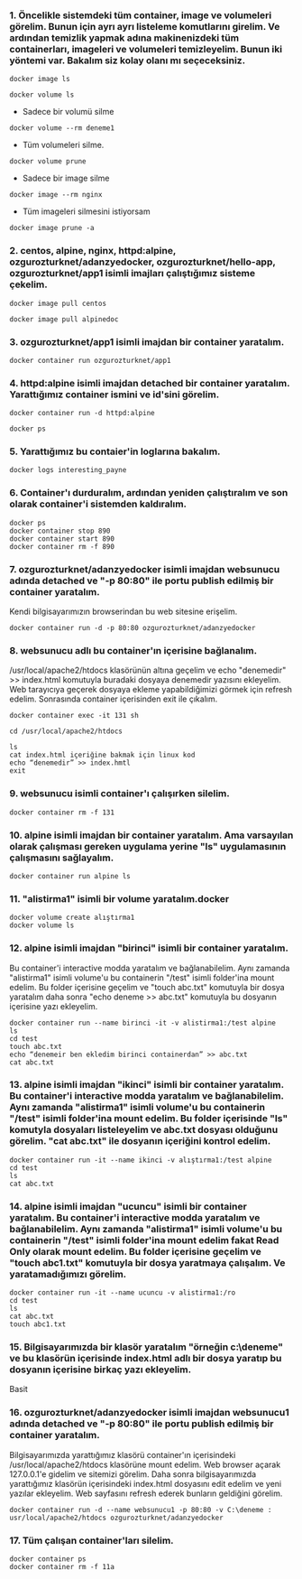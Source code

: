 ### 1. Öncelikle sistemdeki tüm container, image ve volumeleri görelim. Bunun için ayrı ayrı listeleme komutlarını girelim. Ve ardından temizlik yapmak adına makinenizdeki tüm containerları, imageleri ve volumeleri temizleyelim. Bunun iki yöntemi var. Bakalım siz kolay olanı mı seçeceksiniz.

```
docker image ls
```
```
docker volume ls
```

* Sadece bir volumü silme
```
docker volume --rm deneme1 
```

* Tüm volumeleri silme.
```
docker volume prune
```

* Sadece bir image silme
```
docker image --rm nginx
```

* Tüm imageleri silmesini istiyorsam
```
docker image prune -a
```

### 2. centos, alpine, nginx, httpd:alpine, ozgurozturknet/adanzyedocker, ozgurozturknet/hello-app, ozgurozturknet/app1 isimli imajları çalıştığımız sisteme çekelim.

```
docker image pull centos 
```

```
docker image pull alpinedoc
```

### 3. ozgurozturknet/app1 isimli imajdan bir container yaratalım.

```
docker container run ozgurozturknet/app1
```

### 4. httpd:alpine isimli imajdan detached bir container yaratalım. Yarattığımız container ismini ve id'sini görelim.

```
docker container run -d httpd:alpine
```
```
docker ps
```

### 5. Yarattığımız bu contaier'in loglarına bakalım.

```
docker logs interesting_payne
```
### 6. Container'ı durduralım, ardından yeniden çalıştıralım ve son olarak container'i sistemden kaldıralım.

```
docker ps
docker container stop 890
docker container start 890
docker container rm -f 890
```

### 7. ozgurozturknet/adanzyedocker isimli imajdan websunucu adında detached ve "-p 80:80" ile portu publish edilmiş bir container yaratalım. 
Kendi bilgisayarımızın browserindan bu web sitesine erişelim.

```
docker container run -d -p 80:80 ozgurozturknet/adanzyedocker
```

### 8. websunucu adlı bu container'ın içerisine bağlanalım. 
/usr/local/apache2/htdocs klasörünün altına geçelim ve echo "denemedir" >> index.html komutuyla buradaki dosyaya denemedir yazısını ekleyelim. 
Web tarayıcıya geçerek dosyaya ekleme yapabildiğimizi görmek için refresh edelim. Sonrasında container içerisinden exit ile çıkalım.
```
docker container exec -it 131 sh
```
```
cd /usr/local/apache2/htdocs
```
```
ls
cat index.html içeriğine bakmak için linux kod
echo “denemedir” >> index.hmtl
exit
```

### 9. websunucu isimli container'ı çalışırken silelim.
```
docker container rm -f 131
```

### 10. alpine isimli imajdan bir container yaratalım. Ama varsayılan olarak çalışması gereken uygulama yerine "ls" uygulamasının çalışmasını sağlayalım.

```
docker container run alpine ls
```

### 11. "alistirma1" isimli bir volume yaratalım.docker

```
docker volume create alıştırma1
docker volume ls
```

### 12. alpine isimli imajdan "birinci" isimli bir container yaratalım. 
Bu container'i interactive modda yaratalım ve bağlanabilelim. 
Aynı zamanda "alistirma1" isimli volume'u bu containerin "/test" isimli folder'ina mount edelim. 
Bu folder içerisine geçelim ve "touch abc.txt" komutuyla bir dosya yaratalım daha sonra "echo deneme >> abc.txt" komutuyla bu dosyanın içerisine yazı ekleyelim.

```
docker container run --name birinci -it -v alistirma1:/test alpine
ls
cd test
touch abc.txt 
echo “denemeir ben ekledim birinci containerdan” >> abc.txt
cat abc.txt
```

### 13. alpine isimli imajdan "ikinci" isimli bir container yaratalım. Bu container'i interactive modda yaratalım ve bağlanabilelim. Aynı zamanda "alistirma1" isimli volume'u bu containerin "/test" isimli folder'ina mount edelim. Bu folder içerisinde "Is" komutyla dosyaları listeleyelim ve abc.txt dosyası olduğunu görelim. "cat abc.txt" ile dosyanın içeriğini kontrol edelim.

```
docker container run -it --name ikinci -v alıştırma1:/test alpine 
cd test
ls
cat abc.txt
```

### 14. alpine isimli imajdan "ucuncu" isimli bir container yaratalım. Bu container'i interactive modda yaratalım ve bağlanabilelim. Aynı zamanda "alistirma1" isimli volume'u bu containerin "/test" isimli folder'ina mount edelim fakat Read Only olarak mount edelim. Bu folder içerisine geçelim ve "touch abc1.txt" komutuyla bir dosya yaratmaya çalışalım. Ve yaratamadığımızı görelim.
```
docker container run -it --name ucuncu -v alistirma1:/ro
cd test
ls
cat abc.txt
touch abc1.txt
```

### 15. Bilgisayarımızda bir klasör yaratalım "örneğin c:\deneme" ve bu klasörün içerisinde index.html adlı bir dosya yaratıp bu dosyanın içerisine birkaç yazı ekleyelim.
Basit

### 16. ozgurozturknet/adanzyedocker isimli imajdan websunucu1 adında detached ve "-p 80:80" ile portu publish edilmiş bir container yaratalım. 
Bilgisayarımızda yarattığımız klasörü container'ın içerisindeki /usr/local/apache2/htdocs klasörüne mount edelim. 
Web browser açarak 127.0.0.1'e gidelim ve sitemizi görelim. 
Daha sonra bilgisayarımızda yarattığımız klasörün içerisindeki index.html dosyasını edit edelim ve yeni yazılar ekleyelim. Web sayfasını refresh ederek bunların geldiğini görelim.

```
docker container run -d --name websunucu1 -p 80:80 -v C:\deneme : usr/local/apache2/htdocs ozgurozturknet/adanzyedocker
```

### 17. Tüm çalışan container'ları silelim.

```
docker container ps
docker container rm -f 11a
```
